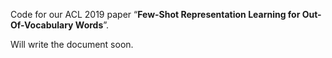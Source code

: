 Code for our ACL 2019 paper “**Few-Shot Representation Learning for Out-Of-Vocabulary Words**”.

Will write the document soon.

